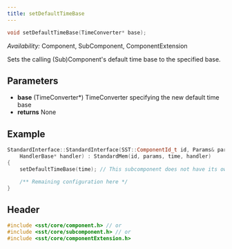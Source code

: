 ```yaml
---
title: setDefaultTimeBase
---
```


```cpp
void setDefaultTimeBase(TimeConverter* base);
```
*Availability:* Component, SubComponent, ComponentExtension

Sets the calling (Sub)Component's default time base to the specified base.

## Parameters
* **base** (TimeConverter*) TimeConverter specifying the new default time base
* **returns** None


## Example

<!--- SOURCE_CODE: sst-elements/src/sst/elements/memHierarchy/standardInterface.cc --->
```cpp title="Excerpt from sst-elements/src/sst/elements/memHierarchy/standardInterface.cc"
StandardInterface::StandardInterface(SST::ComponentId_t id, Params& params, TimeConverter* time,
    HandlerBase* handler) : StandardMem(id, params, time, handler)
{
    setDefaultTimeBase(time); // This subcomponent does not have its own timebase, use the parent's

    /** Remaining configuration here */
}
```

## Header
```cpp
#include <sst/core/component.h> // or
#include <sst/core/subcomponent.h> // or
#include <sst/core/componentExtension.h>
```
